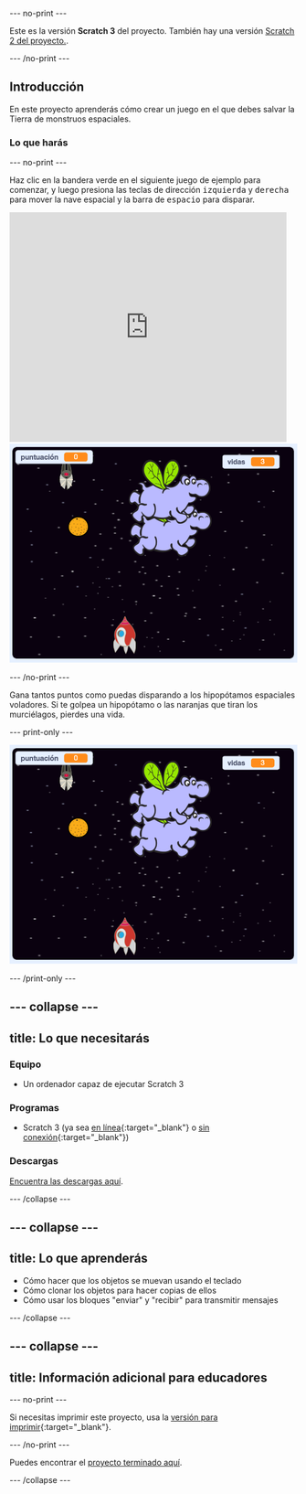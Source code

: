 --- no-print ---

Este es la versión **Scratch 3** del proyecto. También hay una versión [Scratch 2 del proyecto.](https://projects.raspberrypi.org/es-ES/projects/clone-wars-scratch2).

--- /no-print ---

## Introducción

En este proyecto aprenderás cómo crear un juego en el que debes salvar la Tierra de monstruos espaciales.

### Lo que harás

--- no-print ---

Haz clic en la bandera verde en el siguiente juego de ejemplo para comenzar, y luego presiona las teclas de dirección <kbd>izquierda</kbd> y <kbd>derecha</kbd> para mover la nave espacial y la barra de <kbd>espacio</kbd> para disparar.

<div class="scratch-preview">
  <iframe allowtransparency="true" width="485" height="402" src="https://scratch.mit.edu/projects/embed/380170071/?autostart=false" frameborder="0" scrolling="no"></iframe>
  <img src="images/showcase.png">
</div>

--- /no-print ---

Gana tantos puntos como puedas disparando a los hipopótamos espaciales voladores. Si te golpea un hipopótamo o las naranjas que tiran los murciélagos, pierdes una vida.

--- print-only ---

![desc](images/showcase.png)

--- /print-only ---

--- collapse ---
---
title: Lo que necesitarás
---

### Equipo

+ Un ordenador capaz de ejecutar Scratch 3

### Programas

+ Scratch 3 (ya sea [en línea](https://rpf.io/scratchon){:target="_blank"} o [sin conexión](https://rpf.io/scratchoff){:target="_blank"})

### Descargas

[Encuentra las descargas aquí](https://rpf.io/p/es-ES/clone-wars-go).

--- /collapse ---

--- collapse ---
---
title: Lo que aprenderás
---

+ Cómo hacer que los objetos se muevan usando el teclado
+ Cómo clonar los objetos para hacer copias de ellos
+ Cómo usar los bloques "enviar" y "recibir" para transmitir mensajes

--- /collapse ---

--- collapse ---
---
title: Información adicional para educadores
---

--- no-print ---

Si necesitas imprimir este proyecto, usa la [versión para imprimir](https://projects.raspberrypi.org/es-ES/projects/clone-wars/print){:target="_blank"}.

--- /no-print ---

Puedes encontrar el [proyecto terminado aquí](https://rpf.io/p/es-ES/clone-wars-get).

--- /collapse ---